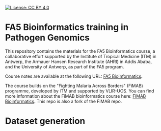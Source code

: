 [![License: CC BY 4.0](https://img.shields.io/badge/License-CC_BY_4.0-green.svg)](https://creativecommons.org/licenses/by/4.0/)

# FA5 Bioinformatics training in Pathogen Genomics

This repository contains the materials for the FA5 Bioinformatics course, a collaborative effort supported by the Institute of Tropical Medicine (ITM) in Antwerp, the Armauer Hansen Research Institute (AHRI) in Addis Ababa, and the University of Antwerp, as part of the FA5 program.

Course notes are available at the following URL: [FA5 Bioinformatics](https://cuypers-wim.github.io/FA5-bioinformatics/).

The course builds on the "Fighting Malaria Across Borders" (FiMAB) programme, developed by ITM and supported by VLIR-UOS. You can find more information about the FiMAB bioinformatics course here: [FiMAB Bioinformatics](https://pmoris.github.io/FiMAB-bioinformatics/). This repo is also a fork of the FiMAB repo.





# Dataset generation

